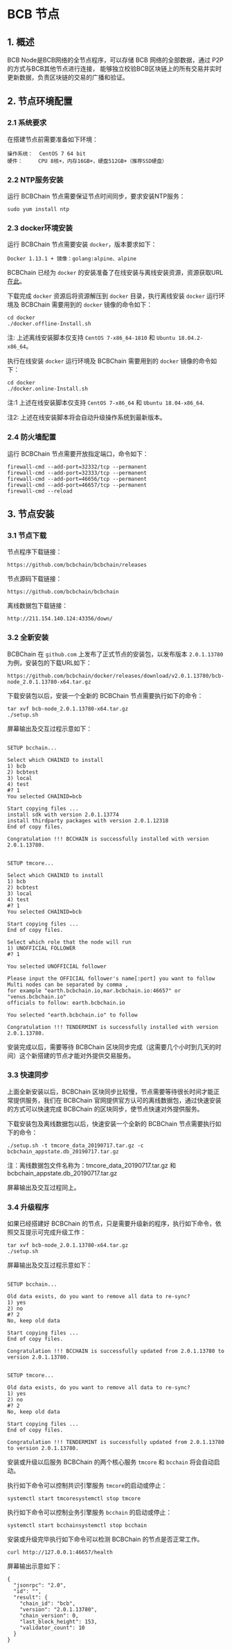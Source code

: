 # BCB 节点

## 1. 概述

 BCB Node是BCB网络的全节点程序，可以存储 BCB 网络的全部数据，通过 P2P 的方式与BCB其他节点进行连接， 能够独立校验BCB区块链上的所有交易并实时更新数据，负责区块链的交易的广播和验证。 



## 2. 节点环境配置

### 2.1 系统要求

在搭建节点前需要准备如下环境：

```
操作系统：  CentOS 7 64 bit
硬件：		CPU 8核+，内存16GB+，硬盘512GB+（推荐SSD硬盘）
```



### 2.2 NTP服务安装

运行 BCBChain 节点需要保证节点时间同步，要求安装NTP服务：

```
sudo yum install ntp
```



### 2.3 docker环境安装

运行 BCBChain 节点需要安装 ```docker```，版本要求如下：

```
Docker 1.13.1 + 镜像：golang:alpine、alpine
```

BCBChain 已经为 ```docker``` 的安装准备了在线安装与离线安装资源，资源获取URL[在此](https://github.com/bcbchain/docker/releases/download/v1.0.11494/bcb-docker_setup_1.0.11494.tar.gz)。

下载完成 ```docker``` 资源后将资源解压到 ```docker``` 目录，执行离线安装 ```docker``` 运行环境及 BCBChain 需要用到的 ```docker``` 镜像的命令如下：

```
cd docker
./docker.offline-Install.sh
```

注: 上述离线安装脚本仅支持 ```CentOS 7-x86_64-1810``` 和 ```Ubuntu 18.04.2-x86_64```。



执行在线安装 ```docker``` 运行环境及 BCBChain 需要用到的 ```docker``` 镜像的命令如下：

```
cd docker
./docker.online-Install.sh
```

注:1 上述在线安装脚本仅支持 ```CentOS 7-x86_64``` 和 ```Ubuntu 18.04-x86_64```.

注2: 上述在线安装脚本将会自动升级操作系统到最新版本。



### 2.4  防火墙配置

运行 BCBChain 节点需要开放指定端口，命令如下：

```
firewall-cmd --add-port=32332/tcp --permanent
firewall-cmd --add-port=32333/tcp --permanent
firewall-cmd --add-port=46656/tcp --permanent
firewall-cmd --add-port=46657/tcp --permanent
firewall-cmd --reload
```



## 3. 节点安装

### 3.1 节点下载

节点程序下载链接：

```
https://github.com/bcbchain/bcbchain/releases
```

节点源码下载链接：

```
https://github.com/bcbchain/bcbchain
```

离线数据包下载链接：

```
http://211.154.140.124:43356/down/
```



### 3.2 全新安装

BCBChain 在 ```github.com``` 上发布了正式节点的安装包，以发布版本 ```2.0.1.13780``` 为例，安装包的下载URL如下：

```
https://github.com/bcbchain/docker/releases/download/v2.0.1.13780/bcb-node_2.0.1.13780-x64.tar.gz
```

下载安装包以后，安装一个全新的 BCBChain 节点需要执行如下的命令：

```
tar xvf bcb-node_2.0.1.13780-x64.tar.gz
./setup.sh
```

屏幕输出及交互过程示意如下：

```

SETUP bcchain...

Select which CHAINID to install
1) bcb
2) bcbtest
3) local
4) test
#? 1
You selected CHAINID=bcb

Start copying files ...
install sdk with version 2.0.1.13774
install thirdparty packages with version 2.0.1.12318
End of copy files.

Congratulation !!! BCCHAIN is successfully installed with version 2.0.1.13780.


SETUP tmcore...

Select which CHAINID to install
1) bcb
2) bcbtest
3) local
4) test
#? 1
You selected CHAINID=bcb

Start copying files ...
End of copy files.

Select which role that the node will run
1) UNOFFICIAL FOLLOWER
#? 1

You selected UNOFFICIAL follower

Please input the OFFICIAL follower's name[:port] you want to follow
Multi nodes can be separated by comma ,
for example "earth.bcbchain.io,mar.bcbchain.io:46657" or "venus.bcbchain.io"
officials to follow: earth.bcbchain.io

You selected "earth.bcbchain.io" to follow

Congratulation !!! TENDERMINT is successfully installed with version 2.0.1.13780.
```

安装完成以后，需要等待 BCBChain 区块同步完成（这需要几个小时到几天的时间）这个新搭建的节点才能对外提供交易服务。

### 3.3 快速同步

上面全新安装以后，BCBChain 区块同步比较慢，节点需要等待很长时间才能正常提供服务，我们在 BCBChain 官网提供官方认可的离线数据包，通过快速安装的方式可以快速完成 BCBChain 的区块同步，使节点快速对外提供服务。

下载安装包及离线数据包以后，快速安装一个全新的 BCBChain 节点需要执行如下的命令：

```
./setup.sh -t tmcore_data_20190717.tar.gz -c bcbchain_appstate.db_20190717.tar.gz
```

注：离线数据包文件名称为：tmcore_data_20190717.tar.gz 和 bcbchain_appstate.db_20190717.tar.gz

屏幕输出及交互过程同上。



### 3.4 升级程序

如果已经搭建好 BCBChain 的节点，只是需要升级新的程序，执行如下命令，依照交互提示可完成升级工作：

```
tar xvf bcb-node_2.0.1.13780-x64.tar.gz
./setup.sh
```

屏幕输出及交互过程示意如下：

```

SETUP bcchain...

Old data exists, do you want to remove all data to re-sync?
1) yes
2) no
#? 2
No, keep old data

Start copying files ...
End of copy files.

Congratulation !!! BCCHAIN is successfully updated from 2.0.1.13780 to version 2.0.1.13780.


SETUP tmcore...

Old data exists, do you want to remove all data to re-sync?
1) yes
2) no
#? 2
No, keep old data

Start copying files ...
End of copy files.

Congratulation !!! TENDERMINT is successfully updated from 2.0.1.13780 to version 2.0.1.13780.
```

安装或升级以后服务 BCBChain 的两个核心服务 `tmcore` 和 `bcchain` 将会自动启动。

执行如下命令可以控制共识引擎服务 `tmcore`的启动或停止：

```
systemctl start tmcoresystemctl stop tmcore
```

执行如下命令可以控制业务引擎服务 `bcchain` 的启动或停止：

```
systemctl start bcchainsystemctl stop bcchain
```

安装或升级完毕执行如下命令可以检测 BCBChain 的节点是否正常工作。

```
curl http://127.0.0.1:46657/health
```

屏幕输出示意如下：
```
{
  "jsonrpc": "2.0",
  "id": "",
  "result": {
    "chain_id": "bcb",
    "version": "2.0.1.13780",
    "chain_version": 0,
    "last_block_height": 153,
    "validator_count": 10
  }
}
```